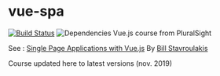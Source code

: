 # vue-spa
[![Build Status](https://travis-ci.org/gnicol-bzh/vue-spa.svg?branch=master)](https://travis-ci.org/gnicol-bzh/vue-spa) ![Dependencies](https://david-dm.org/gnicol-bzh/vue-spa.svg)
Vue.js course from PluralSight

See : [Single Page Applications with Vue.js](https://app.pluralsight.com/courses/325dc4fc-0d48-486c-a266-1f063d09f3fa/table-of-contents)
By [Bill Stavroulakis](https://app.pluralsight.com/profile/author/bill-stavroulakis)

Course updated here to latest versions (nov. 2019)
